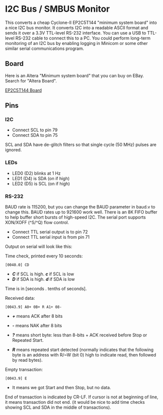 
# I2C Bus / SMBUS Monitor

This converts a cheap Cyclone-II EP2C5T144 "minimum system board" into a
nice I2C bus monitor.  It converts I2C into a readable ASCII format and
sends it over a 3.3V TTL-level RS-232 interface.  You can use a USB to
TTL-level RS-232 cable to connect this to a PC.  You could perform long-term
monitoring of an I2C bus by enabling logging in Minicom or some other
similar serial communications program.

## Board

Here is an Altera "Minimum system board" that you can buy on EBay.  Search
for "Altera Board".

[EP2C5T144 Board](https://github.com/jhallen/joes-sandbox/tree/master/fpga/i2c_monitor/mp2c5board.jpg)

## Pins

### I2C

* Connect SCL to pin 79
* Connect SDA to pin 75

SCL and SDA have de-glitch filters so that single cycle (50 MHz) pulses are
ignored.

### LEDs

* LED0 (D2) blinks at 1 Hz
* LED1 (D4) is SDA (on if high)
* LED2 (D5) is SCL (on if high)

### RS-232

BAUD rate is 115200, but you can change the BAUD parameter in baud.v to
change this.  BAUD rates up to 921600 work well.  There is an 8K FIFO buffer
to help buffer short bursts of high-speed I2C.  The serial port supports
XON/XOFF (^S/^Q) flow control.

* Connect TTL serial output is to pin 72
* Connect TTL serial input is from pin 71

Output on serial will look like this:

Time check, printed every 10 seconds:

	[0040.0] CD

* ___C___ if SCL is high. ___c___ if SCL is low
* ___D___ if SDA is high. ___d___ if SDA is low

Time is in [seconds . tenths of seconds].

Received data:

	[0043.9] A0+ 0B+ R A1+ 08-

* ___+___ means ACK after 8 bits
* ___-___ means NAK after 8 bits

* ___?___ means short byte: less than 8-bits + ACK received before
          Stop or Repeated Start.

* ___R___ means repeated start detected (normally indicates
          that the following byte is an address with R/~W (bit 0) high
          to indicate read, then followed by read bytes).

Empty transaction:

	[0043.9] E

* It means we got Start and then Stop, but no data.

End of transaction is indicated by CR-LF.  If cursor is not at beginning of
line, it means transaction did not end.  (it would be nice to add time
checks showing SCL and SDA in the middle of transactions).
